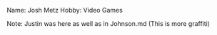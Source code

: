 Name: Josh Metz
Hobby: Video Games





Note: Justin was here as well as in Johnson.md
(This is more graffiti)
